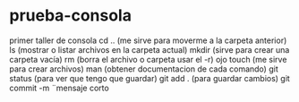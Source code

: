 # prueba-consola
primer taller de consola
cd .. (me sirve para moverme a la carpeta anterior)
ls (mostrar o listar archivos en la carpeta actual)
mkdir (sirve para crear una carpeta vacía)
rm (borra el archivo o carpeta usar el -r) ojo 
touch (me sirve para crear archivos)
man (obtener documentacion de cada comando)
git status (para ver que tengo que guardar)
git add . (para guardar cambios)
git commit -m ¨mensaje corto